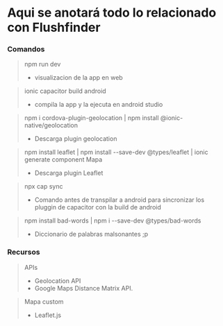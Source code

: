 # Aqui se anotará todo lo relacionado con Flushfinder <br/>

### Comandos
>npm run dev <br/>
> - visualizacion de la app en web

> ionic capacitor build android <br/>
> - compila la app y la ejecuta en android studio

> npm i cordova-plugin-geolocation
> | npm install @ionic-native/geolocation
> - Descarga plugin geolocation

> npm install leaflet
> | npm install --save-dev @types/leaflet | ionic generate component Mapa
> - Descarga plugin Leaflet

>npx cap sync
> - Comando antes de transpilar a android para sincronizar los pluggin de capacitor con la build de android

>npm install bad-words 
> | npm i --save-dev @types/bad-words
> - Diccionario de palabras malsonantes ;p

### Recursos
> APIs
> + Geolocation API
> + Google Maps Distance Matrix API.

> Mapa custom
> + Leaflet.js
